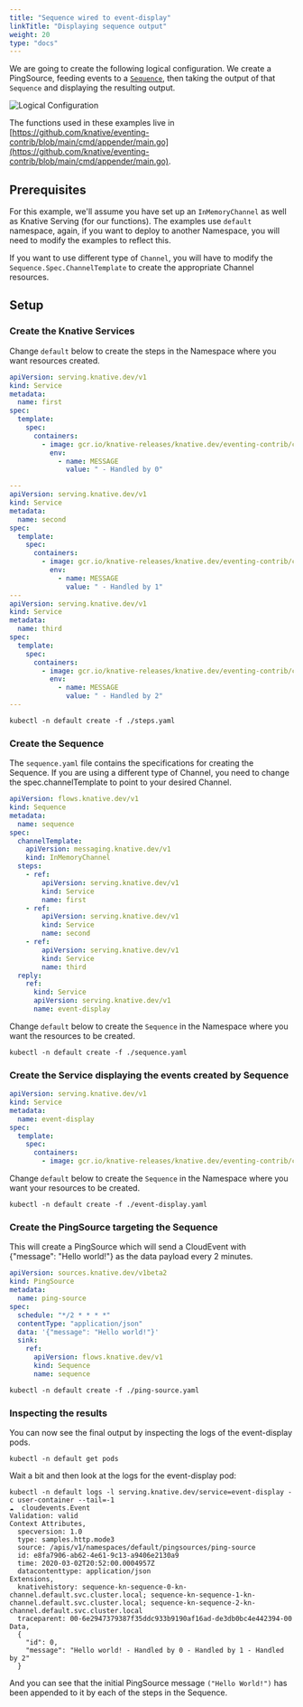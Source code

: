 ```yaml
---
title: "Sequence wired to event-display"
linkTitle: "Displaying sequence output"
weight: 20
type: "docs"
---
```


We are going to create the following logical configuration. We create a
PingSource, feeding events to a [`Sequence`](../../../flows/sequence.md), then
taking the output of that `Sequence` and displaying the resulting output.

![Logical Configuration](./sequence-reply-to-event-display.png)

The functions used in these examples live in
[https://github.com/knative/eventing-contrib/blob/main/cmd/appender/main.go](https://github.com/knative/eventing-contrib/blob/main/cmd/appender/main.go).

## Prerequisites

For this example, we'll assume you have set up an `InMemoryChannel` as well as
Knative Serving (for our functions). The examples use `default` namespace,
again, if you want to deploy to another Namespace, you will need to modify the
examples to reflect this.

If you want to use different type of `Channel`, you will have to modify the
`Sequence.Spec.ChannelTemplate` to create the appropriate Channel resources.

## Setup

### Create the Knative Services

Change `default` below to create the steps in the Namespace where you want
resources created.

```yaml
apiVersion: serving.knative.dev/v1
kind: Service
metadata:
  name: first
spec:
  template:
    spec:
      containers:
        - image: gcr.io/knative-releases/knative.dev/eventing-contrib/cmd/appender
          env:
            - name: MESSAGE
              value: " - Handled by 0"

---
apiVersion: serving.knative.dev/v1
kind: Service
metadata:
  name: second
spec:
  template:
    spec:
      containers:
        - image: gcr.io/knative-releases/knative.dev/eventing-contrib/cmd/appender
          env:
            - name: MESSAGE
              value: " - Handled by 1"
---
apiVersion: serving.knative.dev/v1
kind: Service
metadata:
  name: third
spec:
  template:
    spec:
      containers:
        - image: gcr.io/knative-releases/knative.dev/eventing-contrib/cmd/appender
          env:
            - name: MESSAGE
              value: " - Handled by 2"
---

```

```shell
kubectl -n default create -f ./steps.yaml
```

### Create the Sequence

The `sequence.yaml` file contains the specifications for creating the Sequence.
If you are using a different type of Channel, you need to change the
spec.channelTemplate to point to your desired Channel.

```yaml
apiVersion: flows.knative.dev/v1
kind: Sequence
metadata:
  name: sequence
spec:
  channelTemplate:
    apiVersion: messaging.knative.dev/v1
    kind: InMemoryChannel
  steps:
    - ref:
        apiVersion: serving.knative.dev/v1
        kind: Service
        name: first
    - ref:
        apiVersion: serving.knative.dev/v1
        kind: Service
        name: second
    - ref:
        apiVersion: serving.knative.dev/v1
        kind: Service
        name: third
  reply:
    ref:
      kind: Service
      apiVersion: serving.knative.dev/v1
      name: event-display
```

Change `default` below to create the `Sequence` in the Namespace where you want
the resources to be created.

```shell
kubectl -n default create -f ./sequence.yaml
```

### Create the Service displaying the events created by Sequence

```yaml
apiVersion: serving.knative.dev/v1
kind: Service
metadata:
  name: event-display
spec:
  template:
    spec:
      containers:
        - image: gcr.io/knative-releases/knative.dev/eventing-contrib/cmd/event_display
```

Change `default` below to create the `Sequence` in the Namespace where you want
your resources to be created.

```shell
kubectl -n default create -f ./event-display.yaml
```

### Create the PingSource targeting the Sequence

This will create a PingSource which will send a CloudEvent with {"message":
"Hello world!"} as the data payload every 2 minutes.

```yaml
apiVersion: sources.knative.dev/v1beta2
kind: PingSource
metadata:
  name: ping-source
spec:
  schedule: "*/2 * * * *"
  contentType: "application/json"
  data: '{"message": "Hello world!"}'
  sink:
    ref:
      apiVersion: flows.knative.dev/v1
      kind: Sequence
      name: sequence
```

```shell
kubectl -n default create -f ./ping-source.yaml
```

### Inspecting the results

You can now see the final output by inspecting the logs of the event-display
pods.

```shell
kubectl -n default get pods
```

Wait a bit and then look at the logs for the event-display pod:

```shell
kubectl -n default logs -l serving.knative.dev/service=event-display -c user-container --tail=-1
☁️  cloudevents.Event
Validation: valid
Context Attributes,
  specversion: 1.0
  type: samples.http.mode3
  source: /apis/v1/namespaces/default/pingsources/ping-source
  id: e8fa7906-ab62-4e61-9c13-a9406e2130a9
  time: 2020-03-02T20:52:00.0004957Z
  datacontenttype: application/json
Extensions,
  knativehistory: sequence-kn-sequence-0-kn-channel.default.svc.cluster.local; sequence-kn-sequence-1-kn-channel.default.svc.cluster.local; sequence-kn-sequence-2-kn-channel.default.svc.cluster.local
  traceparent: 00-6e2947379387f35ddc933b9190af16ad-de3db0bc4e442394-00
Data,
  {
    "id": 0,
    "message": "Hello world! - Handled by 0 - Handled by 1 - Handled by 2"
  }
```

And you can see that the initial PingSource message `("Hello World!")` has been
appended to it by each of the steps in the Sequence.
